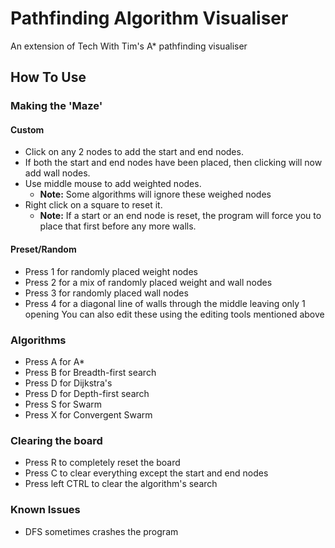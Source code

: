 # Pathfinding Algorithm Visualiser
 
An extension of Tech With Tim's A* pathfinding visualiser
## How To Use

### Making the 'Maze'
#### Custom
* Click on any 2 nodes to add the start and end nodes.
* If both the start and end nodes have been placed, then clicking will now add wall nodes.
* Use middle mouse to add weighted nodes. 
  * __Note:__ Some algorithms will ignore these weighed nodes
* Right click on a square to reset it.
  * __Note:__ If a start or an end node is reset, the program will force you to place that first before any more walls.
#### Preset/Random
* Press 1 for randomly placed weight nodes
* Press 2 for a mix of randomly placed weight and wall nodes
* Press 3 for randomly placed wall nodes
* Press 4 for a diagonal line of walls through the middle leaving only 1 opening
You can also edit these using the editing tools mentioned above

### Algorithms
* Press A for A*
* Press B for Breadth-first search
* Press D for Dijkstra's
* Press D for Depth-first search
* Press S for Swarm
* Press X for Convergent Swarm

### Clearing the board
* Press R to completely reset the board
* Press C to clear everything except the start and end nodes
* Press left CTRL to clear the algorithm's search

### Known Issues
* DFS sometimes crashes the program
